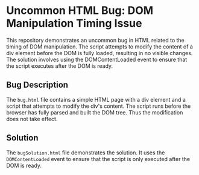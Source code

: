 # Uncommon HTML Bug: DOM Manipulation Timing Issue

This repository demonstrates an uncommon bug in HTML related to the timing of DOM manipulation. The script attempts to modify the content of a div element before the DOM is fully loaded, resulting in no visible changes. The solution involves using the DOMContentLoaded event to ensure that the script executes after the DOM is ready.

## Bug Description

The `bug.html` file contains a simple HTML page with a div element and a script that attempts to modify the div's content. The script runs before the browser has fully parsed and built the DOM tree. Thus the modification does not take effect. 

## Solution

The `bugSolution.html` file demonstrates the solution. It uses the `DOMContentLoaded` event to ensure that the script is only executed after the DOM is ready.
